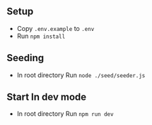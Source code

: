 ## Setup
 - Copy `.env.example` to `.env`
 - Run `npm install`

## Seeding
- In root directory Run `node ./seed/seeder.js`

## Start In dev mode
- In root directory Run `npm run dev`

